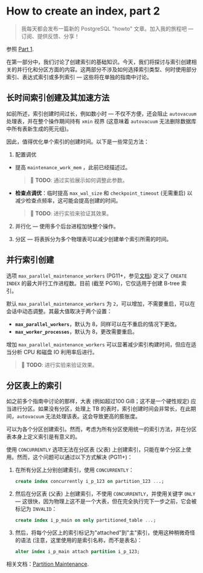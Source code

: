 # How to create an index, part 2

>我每天都会发布一篇新的 PostgreSQL "howto" 文章。加入我的旅程吧 — 订阅、提供反馈、分享！

参照 [Part 1](https://gitlab.com/postgres-ai/postgresql-consulting/postgres-howtos/-/blob/main/0061_how_to_create_an_index_part_1.md).

在第一部分中，我们讨论了创建索引的基础知识。今天，我们将探讨与索引创建相关的并行化和分区方面的内容。这两部分不涉及如何选择索引类型、何时使用部分索引、表达式索引或多列索引 — 这些将在单独的指南中讨论。

## 长时间索引创建及其加速方法

如前所述，索引创建时间过长，例如数小时 — 不仅不方便，还会阻止 `autovacuum` 处理表，并在整个操作期间持有 `xmin` 视界 (这意味着 `autovacuum` 无法删除数据库中所有表新生成的死元组)。

因此，值得优化单个索引的创建时间。以下是一些常见方法：

1. 配置调优

- 提高 `maintenance_work_mem` ，此前已经描述过。

  > 🎯 **TODO**: 通过实验展示如何调整此参数。

- **检查点调优**：临时提高 `max_wal_size` 和 `checkpoint_timeout` (无需重启) 以减少检查点频率，这可能会提高创建的时间。

  > 🎯 **TODO**: 进行实验来验证其效果。

2. 并行化 — 使用多个后台进程加快整个操作。

3. 分区 — 将表拆分为多个物理表可以减少创建单个索引所需的时间。

## 并行索引创建

选项 `max_parallel_maintenance_workers` (PG11+，参见[文档](https://postgresqlco.nf/doc/en/param/max_parallel_maintenance_workers/)) 定义了 `CREATE INDEX` 的最大并行工作进程数。目前 (截至 PG16)，它仅适用于创建 B-tree 索引。

默认 `max_parallel_maintenance_workers` 为 `2`，可以增加，不需要重启，可以在会话中动态调整。其最大值取决于两个设置：

- **`max_parallel_workers`**，默认为 8，同样可以在不重启的情况下更改。
- **`max_worker_processes`**，默认为 8，更改需要重启。

增加 `max_parallel_maintenance_workers` 可以显著减少索引构建时间，但应在适当分析 CPU 和磁盘 IO 利用率后进行。

> 🎯 **TODO**: 进行实验来验证效果。

## 分区表上的索引

如之前多个指南中讨论的那样，大表 (例如超过100 GiB；这不是一个硬性规定) 应当进行分区。如果没有分区，处理上 TB 的表时，索引创建时间会非常长，在此期间，`autovacuum` 无法处理该表。这会导致更高的膨胀度。

可以为各个分区创建索引。然而，考虑为所有分区使用统一的索引方法，并在分区表本身上定义索引是有意义的。

使用 `CONCURRENTLY` 选项无法在分区表 (父表) 上创建索引，只能在单个分区上使用。然而，这个问题可以通过以下方式解决 (PG11+)：

1. 在所有分区上分别创建索引，使用 `CONCURRENTLY`：

   ```sql
   create index concurrently i_p_123 on partition_123 ...;
   ```
   
2. 然后在分区表 (父表) 上创建索引，不使用 `CONCURRENTLY`，并使用关键字 `ONLY` — 这很快，因为物理上这不是一个大表，但在完全执行完下一步之前，它会被标记为 `INVALID`：

   ```sql
   create index i_p_main on only partitioned_table ...;
   ```
   
3. 然后，将每个分区上的索引标记为"attached"到"主"索引，使用这种稍微奇怪的语法 (注意，这里使用的是索引名称，而不是表名)：

   ```sql
   alter index i_p_main attach partition i_p_123;
   ```

相关文档：[Partition Maintenance](https://postgresql.org/docs/current/ddl-partitioning.html#DDL-PARTITIONING-DECLARATIVE-MAINTENANCE).